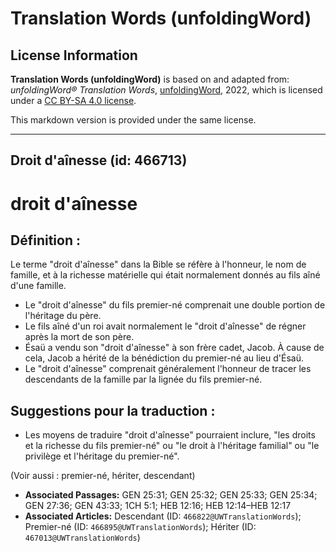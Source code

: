 # Translation Words (unfoldingWord)

## License Information

**Translation Words (unfoldingWord)** is based on and adapted from: _unfoldingWord® Translation Words_, [unfoldingWord](https://unfoldingword.org/utw), 2022, which is licensed under a [CC BY-SA 4.0 license](https://creativecommons.org/licenses/by-sa/4.0/legalcode.en).

This markdown version is provided under the same license.



--------------------------------

## Droit d'aînesse (id: 466713)

droit d'aînesse
===============

Définition :
------------

Le terme "droit d'aînesse" dans la Bible se réfère à l'honneur, le nom de famille, et à la richesse matérielle qui était normalement donnés au fils aîné d'une famille.

* Le "droit d'aînesse" du fils premier\-né comprenait une double portion de l'héritage du père.
* Le fils aîné d'un roi avait normalement le "droit d'aînesse" de régner après la mort de son père.
* Ésaü a vendu son "droit d'aînesse" à son frère cadet, Jacob. À cause de cela, Jacob a hérité de la bénédiction du premier\-né au lieu d'Ésaü.
* Le "droit d'aînesse" comprenait généralement l'honneur de tracer les descendants de la famille par la lignée du fils premier\-né.

Suggestions pour la traduction :
--------------------------------

* Les moyens de traduire "droit d'aînesse" pourraient inclure, "les droits et la richesse du fils premier\-né" ou "le droit à l'héritage familial" ou "le privilège et l'héritage du premier\-né".

(Voir aussi : premier\-né, hériter, descendant)

* **Associated Passages:** GEN 25:31; GEN 25:32; GEN 25:33; GEN 25:34; GEN 27:36; GEN 43:33; 1CH 5:1; HEB 12:16; HEB 12:14–HEB 12:17
* **Associated Articles:** Descendant (ID: `466822@UWTranslationWords`); Premier-né (ID: `466895@UWTranslationWords`); Hériter (ID: `467013@UWTranslationWords`)

